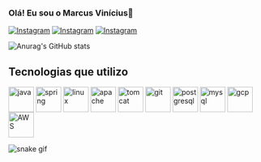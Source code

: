 ### Olá! Eu sou o Marcus Vinícius👋

[![Instagram](https://img.shields.io/badge/LinkedIn-0077B5?style=for-the-badge&logo=linkedin&logoColor=white)](https://www.linkedin.com/in/marcus-v-m-oliveira/)
[![Instagram](https://img.shields.io/badge/Instagram-E4405F?style=for-the-badge&logo=instagram&logoColor=white)](https://www.instagram.com/mvjus/)
[![Instagram](https://img.shields.io/badge/Facebook-1877F2?style=for-the-badge&logo=facebook&logoColor=white)](https://www.facebook.com/marcus.vinicius.3110/)

![Anurag's GitHub stats](https://github-readme-stats.vercel.app/api?username=Marcus-Vinicius-Oliveira&show_icons=true&theme=merko)


## Tecnologias que utilizo

<div style="display: inline_block">
    <img width="50" height="50" align="center" alt="java" src="https://cdn.jsdelivr.net/gh/devicons/devicon/icons/java/java-original-wordmark.svg" />
    <img width="50" height="50" align="center" alt="spring" src="https://cdn.jsdelivr.net/gh/devicons/devicon/icons/spring/spring-original-wordmark.svg"/>
    <img width="50" height="50" align="center" alt="linux" src="https://cdn.jsdelivr.net/gh/devicons/devicon/icons/linux/linux-original.svg" />
    <img width="50" height="50" align="center" alt="apache" src="https://cdn.jsdelivr.net/gh/devicons/devicon/icons/apache/apache-original-wordmark.svg" />
    <img width="50" height="50" align="center" alt="tomcat" src="https://cdn.jsdelivr.net/gh/devicons/devicon/icons/tomcat/tomcat-original.svg" />
    <img width="50" height="50" align="center" alt="git" src="https://cdn.jsdelivr.net/gh/devicons/devicon/icons/git/git-original.svg" />
    <img width="50" height="50" align="center" alt="postgresql" src="https://cdn.jsdelivr.net/gh/devicons/devicon/icons/postgresql/postgresql-original-wordmark.svg" />
    <img width="50" height="50" align="center" alt="mysql" src="https://cdn.jsdelivr.net/gh/devicons/devicon/icons/mysql/mysql-original-wordmark.svg" />
    <img width="50" height="50" align="center" alt="gcp" src="https://cdn.jsdelivr.net/gh/devicons/devicon/icons/googlecloud/googlecloud-original.svg" />
    <img width="50" height="50" align="center" alt="AWS" src="https://cdn.jsdelivr.net/gh/devicons/devicon/icons/amazonwebservices/amazonwebservices-original.svg" />
  </div>


![snake gif](https://github.com/Marcus-Vinicius-Oliveira/Marcus-Vinicius-Oliveira/blob/output/github-contribution-grid-snake.svg)
 
         
